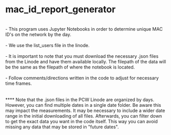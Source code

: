 # mac_id_report_generator

<br/> - This program uses Jupyter Notebooks in order to determine unique MAC ID's on the network by the day.
<br/><br/> - We use the list_users file in the linode.
<br/><br/> - It is important to note that you must download the necessary .json files from the Linode and have them available locally. The filepath of the data will be the same as the filepath of where the notebook is located.
<br/><br/> - Follow comments/directions written in the code to adjust for necessary time frames.
<br/><br/><br/> **** Note that the .json files in the PCW Linode are organized by days. However, you can find multiple dates in a single date folder. Be aware this may impact the measurements. It may be necessary to include a wider date range in the initial downloading of all files. Afterwards, you can filter down to get the exact data you want in the code itself. This way you can avoid missing any data that may be stored in "future dates".
